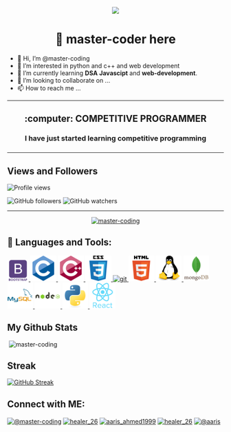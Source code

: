 <!---
master-coding/master-coding is a ✨ special ✨ repository because its `README.md` (this file) appears on your GitHub profile.
You can click the Preview link to take a look at your changes.
--->

<p align = "center"> <img src = "https://encrypted-tbn0.gstatic.com/images?q=tbn:ANd9GcQh7sOQg0hG8zgff5Rx6skUm4KqVb-0LSf3NzNQ1Id-ZdZN-0LPw09sY7n0k1XsHe4zh4k&usqp=CAU"> </p>

<h1 align = "center"> 👋 master-coder here </h1>

- 👋 Hi, I’m @master-coding
- 👀 I’m interested in python and c++ and web development
- 🌱 I’m currently learning **DSA**  **Javascipt** and **web-development**.
- 💞️ I’m looking to collaborate on ...
- 📫 How to reach me ...

---

<h2 align = "center"> :computer: COMPETITIVE PROGRAMMER </h3>
<h3 align = "center"> I have just started learning competitive programming <h3>

---
## Views and Followers

![Profile views](https://komarev.com/ghpvc/?username=master-coding)


![GitHub followers](https://img.shields.io/github/followers/master-coding?style=social)
![GitHub watchers](https://img.shields.io/github/watchers/master-coding/master-coding?style=social)
<!-- ![GitHub forks](https://img.shields.io/github/forks/master-coding/master-coding?style=social) -->
<!-- ![GitHub Repo stars](https://img.shields.io/github/stars/master-coding/master-coding?style=social) -->

---


<p align="center"> <a href="https://github.com/ryo-ma/github-profile-trophy"><img src="https://github-profile-trophy.vercel.app/?username=master-coding&margin-w=15&margin-h=15&no-bg=true&theme=onedark&row=1&column=6" alt="master-coding" /></a> </p>

## 🚀 Languages and Tools:

<p align="left"><a href="https://getbootstrap.com" target="_blank"> <img src="https://raw.githubusercontent.com/devicons/devicon/master/icons/bootstrap/bootstrap-plain-wordmark.svg" alt="bootstrap" width="50" height="50"/> </a> 
<a href="https://www.cprogramming.com/" target="_blank"> <img src="https://raw.githubusercontent.com/devicons/devicon/master/icons/c/c-original.svg" alt="c" width="60" height="60"/> </a> 
<a href="https://www.w3schools.com/cpp/" target="_blank"> <img src="https://raw.githubusercontent.com/devicons/devicon/master/icons/cplusplus/cplusplus-original.svg" alt="cplusplus" width="60" height="60"/> </a> 
<a href="https://www.w3schools.com/css/" target="_blank"> <img src="https://raw.githubusercontent.com/devicons/devicon/master/icons/css3/css3-original-wordmark.svg" alt="css3" width="60" height="60"/> </a> 
<a href="https://git-scm.com/" target="_blank"> <img src="https://www.vectorlogo.zone/logos/git-scm/git-scm-icon.svg" alt="git" width="60" height="60"/> </a> 
<a href="https://www.w3.org/html/" target="_blank"> <img src="https://raw.githubusercontent.com/devicons/devicon/master/icons/html5/html5-original-wordmark.svg" alt="html5" width="60" height="60"/> </a> 
<a href="https://www.linux.org/" target="_blank"> <img src="https://raw.githubusercontent.com/devicons/devicon/master/icons/linux/linux-original.svg" alt="linux" width="60" height="60"/> </a> 
<a href="https://www.mongodb.com/" target="_blank"> <img src="https://raw.githubusercontent.com/devicons/devicon/master/icons/mongodb/mongodb-original-wordmark.svg" alt="mongodb" width="60" height="60"/> </a> 
<a href="https://www.mysql.com/" target="_blank"> <img src="https://raw.githubusercontent.com/devicons/devicon/master/icons/mysql/mysql-original-wordmark.svg" alt="mysql" width="60" height="60"/> </a> 
<a href="https://nodejs.org" target="_blank"> <img src="https://raw.githubusercontent.com/devicons/devicon/master/icons/nodejs/nodejs-original-wordmark.svg" alt="nodejs" width="60" height="60"/> </a>
 <a href="https://www.python.org" target="_blank"> <img src="https://raw.githubusercontent.com/devicons/devicon/master/icons/python/python-original.svg" alt="python" width="60" height="60"/> </a> 
 <a href="https://reactjs.org/" target="_blank"> <img src="https://raw.githubusercontent.com/devicons/devicon/master/icons/react/react-original-wordmark.svg" alt="react" width="60" height="60"/> </a> </p>

## My Github Stats

<p>&nbsp;<img src="https://github-readme-stats.vercel.app/api?username=master-coding&show_icons=true&locale=en&theme=react" alt="master-coding" /></p>

## Streak

[![GitHub Streak](https://github-readme-streak-stats.herokuapp.com/?user=master-coding&theme=dark)](https://git.io/streak-stats)
## Connect with ME:

<p align="left">
<a href="https://dev.to/@master-coding" target="blank"><img align="center" src="https://cdn.jsdelivr.net/npm/simple-icons@3.0.1/icons/dev-dot-to.svg" alt="@master-coding" height="60" width="60" /></a>
<a href="https://www.codechef.com/users/healer_26" target="blank"><img align="center" src="https://cdn.jsdelivr.net/npm/simple-icons@3.1.0/icons/codechef.svg" alt="healer_26" height="60" width="60" /></a>
<a href="https://www.hackerrank.com/aaris_ahmed1999" target="blank"><img align="center" src="https://raw.githubusercontent.com/rahuldkjain/github-profile-readme-generator/master/src/images/icons/Social/hackerrank.svg" alt="aaris_ahmed1999" height="60" width="60" /></a>
<a href="https://codeforces.com/profile/healer_26" target="blank"><img align="center" src="https://cdn.jsdelivr.net/npm/simple-icons@3.0.1/icons/codeforces.svg" alt="healer_26" height="60" width="60" /></a>
<a href="https://www.hackerearth.com/@aaris" target="blank"><img align="center" src="https://raw.githubusercontent.com/rahuldkjain/github-profile-readme-generator/master/src/images/icons/Social/hackerearth.svg" alt="@aaris" height="60" width="60" /></a>
</p>
